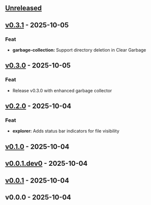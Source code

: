 <a name="unreleased"></a>

## [Unreleased]

<a name="v0.3.1"></a>

## [v0.3.1] - 2025-10-05

### Feat

- **garbage-collection:** Support directory deletion in Clear Garbage

<a name="v0.3.0"></a>

## [v0.3.0] - 2025-10-05

### Feat

- Release v0.3.0 with enhanced garbage collector

<a name="v0.2.0"></a>

## [v0.2.0] - 2025-10-04

### Feat

- **explorer:** Adds status bar indicators for file visibility

<a name="v0.1.0"></a>

## [v0.1.0] - 2025-10-04

<a name="v0.0.1.dev0"></a>

## [v0.0.1.dev0] - 2025-10-04

<a name="v0.0.1"></a>

## [v0.0.1] - 2025-10-04

<a name="v0.0.0"></a>

## v0.0.0 - 2025-10-04

[Unreleased]: https://github.com/amburgao/explorer-utils/compare/v0.3.1...HEAD
[v0.3.1]: https://github.com/amburgao/explorer-utils/compare/v0.3.0...v0.3.1
[v0.3.0]: https://github.com/amburgao/explorer-utils/compare/v0.2.0...v0.3.0
[v0.2.0]: https://github.com/amburgao/explorer-utils/compare/v0.1.0...v0.2.0
[v0.1.0]: https://github.com/amburgao/explorer-utils/compare/v0.0.1.dev0...v0.1.0
[v0.0.1.dev0]: https://github.com/amburgao/explorer-utils/compare/v0.0.1...v0.0.1.dev0
[v0.0.1]: https://github.com/amburgao/explorer-utils/compare/v0.0.0...v0.0.1
